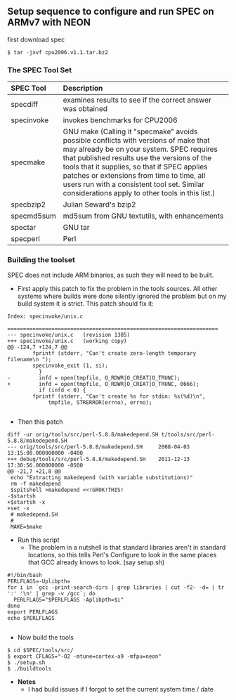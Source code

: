 ## Setup sequence to configure and run SPEC on ARMv7 with NEON ##

first download spec



```
$ tar -jxvf cpu2006.v1.1.tar.bz2
```

### The SPEC Tool Set ###


| **SPEC Tool** | **Description** |
|:--------------|:----------------|
|specdiff       |examines results to see if the correct answer was obtained|
|specinvoke     |invokes benchmarks for CPU2006|
|specmake       |GNU make (Calling it "specmake" avoids possible conflicts with versions of make that may already be on your system. SPEC requires that published results use the versions of the tools that it supplies, so that if SPEC applies patches or extensions from time to time, all users run with a consistent tool set. Similar considerations apply to other tools in this list.)|
|specbzip2      |Julian Seward's bzip2|
|specmd5sum     |md5sum from GNU textutils, with enhancements|
|spectar        |GNU tar          |
|specperl       |Perl             |

### Building the toolset ###
SPEC does not include ARM binaries, as such they will need to be built.

  * First apply this patch to fix the problem in the tools sources. All other systems where builds were done silently ignored the problem but on my build system it is strict.  This patch should fix it:
```
Index: specinvoke/unix.c

===================================================================
--- specinvoke/unix.c	(revision 1385)
+++ specinvoke/unix.c	(working copy)
@@ -124,7 +124,7 @@
 		fprintf (stderr, "Can't create zero-length temporary filename\n ");
 		specinvoke_exit (1, si);
 	      }
-	      infd = open(tmpfile, O_RDWR|O_CREAT|O_TRUNC);
+	      infd = open(tmpfile, O_RDWR|O_CREAT|O_TRUNC, 0666);
 	      if (infd < 0) {
 		fprintf (stderr, "Can't create %s for stdin: %s(%d)\n",
 			 tmpfile, STRERROR(errno), errno);


```
  * Then this patch
```
diff -ur orig/tools/src/perl-5.8.8/makedepend.SH t/tools/src/perl-5.8.8/makedepend.SH
--- orig/tools/src/perl-5.8.8/makedepend.SH     2008-04-03 13:15:08.000000000 -0400
+++ debug/tools/src/perl-5.8.8/makedepend.SH    2011-12-13 17:30:56.000000000 -0500
@@ -21,7 +21,8 @@
 echo "Extracting makedepend (with variable substitutions)"
 rm -f makedepend
 $spitshell >makedepend <<!GROK!THIS!
-$startsh
+$startsh -x
+set -x
 # makedepend.SH
 #
 MAKE=$make
```
  * Run this script
    * The problem in a nutshell is that standard libraries aren't in standard locations, so this tells Perl's Configure to look in the same places that GCC already knows to look. (say setup.sh)
```
#!/bin/bash
PERLFLAGS=-Uplibpth=
for i in `gcc -print-search-dirs | grep libraries | cut -f2- -d= | tr ':' '\n' | grep -v /gcc`; do
  PERLFLAGS="$PERLFLAGS -Aplibpth=$i"
done
export PERLFLAGS
echo $PERLFLAGS


```
  * Now build the tools
```
$ cd $SPEC/tools/src/
$ export CFLAGS="-O2 -mtune=cortex-a9 -mfpu=neon"
$ ./setup.sh
$ ./buildtools
```

  * **Notes**
    * I had build issues if I forgot to set the current system time / date
